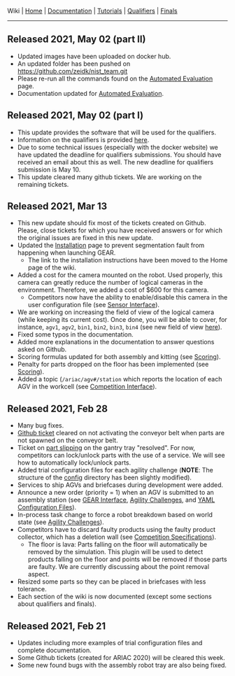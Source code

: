 Wiki | [Home](../../README.md) | [Documentation](../documentation/documentation.md) | [Tutorials](../tutorials/tutorials.md) | [Qualifiers](../qualifiers/qualifier.md) | [Finals](../finals/finals.md)

-------------------------------------------------

## Released 2021, May 02 (part II)

- Updated images have been uploaded on docker hub.
- An updated folder has been pushed on https://github.com/zeidk/nist_team.git
- Please re-run all the commands found on the [Automated Evaluation](../documentation/automated_evaluation.md) page.
- Documentation updated for [Automated Evaluation](../documentation/automated_evaluation.md).

## Released 2021, May 02 (part I)

- This update provides the software that will be used for the qualifiers.
- Information on the qualifiers is provided [here](../qualifiers/qualifier.md).
- Due to some technical issues (especially with the docker website) we have updated the deadline for qualifiers submissions. You should have received an email about this as well. The new deadline for qualifiers submission is May 10.
- This update cleared many github tickets. We are working on the remaining tickets.

## Released 2021, Mar 13

- This new update should fix most of the tickets created on Github. Please, close tickets for which you have received answers or for which the original issues are fixed in this new update.
- Updated the [Installation](../tutorials/installation.md#install-ros-and-gazebo) page to prevent segmentation fault from happening when launching GEAR.
  - The link to the installation instructions have been moved to the Home page of the wiki.
- Added a cost for the camera mounted on the robot. Used properly, this camera can greatly reduce the number of logical cameras in the environment. Therefore, we added a cost of $600 for this camera.
  - Competitors now have the ability to enable/disable this camera in the user configuration file (see [Sensor Interface](../tutorials/sensor_interface.md#camera-mounted-on-the-robot)).
- We are working on increasing the field of view of the logical camera (while keeping its current cost). Once done, you will be able to cover, for instance, `agv1`, `agv2`, `bin1`, `bin2`, `bin3`, `bin4` (see new field of view [here](../tutorials/sensor_interface.md#logical-camera)).
- Fixed some typos in the documentation.
- Added more explanations in the documentation to answer questions asked on Github.
- Scoring formulas updated for both assembly and kitting (see [Scoring](../documentation/scoring.md)).
- Penalty for parts dropped on the floor has been implemented (see [Scoring](../documentation/scoring.md#trial-score-ts)).
- Added a topic (`/ariac/agv#/station` which reports the location of each AGV in the workcell (see [Competition Interface](../documentation/competition_interface_documentation.md#process-management)).

<!-- - Added a Python test competitor which does both kitting and assembly (see `ariac2021_example.py` in the `scripts` directory). -->

## Released 2021, Feb 28

- Many bug fixes.
- [Github ticket](https://github.com/usnistgov/ARIAC/issues/37) cleared on not activating the conveyor belt when parts are not spawned on the conveyor belt.
- Ticket on [part slipping](https://github.com/usnistgov/ARIAC/issues/52) on the gantry tray "resolved". For now, competitors can lock/unlock parts with the use of a service. We will see how to automatically lock/unlock parts.
- Added trial configuration files for each agility challenge (**NOTE**: The structure of the [config](../../nist_gear/config) directory has been slightly modified).
- Services to ship AGVs and briefcases during development were added.
- Announce a new order (priority = 1) when an AGV is submitted to an assembly station (see [GEAR Interface](../tutorials/gear_interface.md), [Agility Challenges](../documentation/agility_challenges.md), and [YAML Configuration Files](../documentation/configuration_files.md)).
- In-process task change to force a robot breakdown based on world state (see [Agility Challenges](../documentation/agility_challenges.md)).
- Competitors have to discard faulty products using the faulty product collector, which has a deletion wall (see [Competition Specifications](../documentation/competition_specifications.md)).
  - The floor is lava: Parts falling on the floor will automatically be removed by the simulation. This plugin will be used to detect products falling on the floor and points will be removed if those parts are faulty. We are currently discussing about the point removal aspect.
- Resized some parts so they can be placed in briefcases with less tolerance.
- Each section of the wiki is now documented (except some sections about qualifiers and finals).

## Released 2021, Feb 21

- Updates including more examples of trial configuration files and complete documentation.
- Some Github tickets (created for ARIAC 2020) will be cleared this week.
- Some new found bugs with the assembly robot tray are also being fixed.
  
<!-- 
- Solutions for fixing playback on host machines (issue [#28](https://github.com/usnistgov/ARIAC/issues/28)) are provided [here](https://github.com/usnistgov/ARIAC/blob/master/wiki/tutorials/automated_evaluation.md#playing-back-the-simulation) 

## Released 2020, April 21

- Updated scoring plugin to take into account the score for part color.
- Updated docker script files https://github.com/usnistgov/ariac-docker
- Updated docker images which now take into account part color. Get the new docker images with pull_dockerhub_images.bash


## Released 2020, April 4

- Changed the wiki documentation on scoring (see [here](../documentation/scoring.md)).
  - Baseline cost (**BC**) increased from 1700 to 10000.
  - Collision (**COL**) is 0 if arms collide with each other, with the torso, or if the robot collides with a moving obstacle.
  - New condition for scoring added for using the correct part color.
- We have extended the deadline of the qualifiers round (from Apr 10th to Apr 24th).
- We added a [note](../documentation/automated_evaluation.md) specifying that the option `development-mode` should not be used during the qualifiers and finals, i.e., this [option](https://github.com/usnistgov/ARIAC/blob/bf77a0c61520f5d3a80e004c825a5045c4eeaca6/nist_gear/launch/sample_environment.launch#L23) should be removed).


## Released 2020, March 21 -->

<!-- - Added qual A yaml files (see [here](../qualifiers/qualifier_scenarios.md)).
- Added challenge yaml files (see [here](../documentation/agility_challenges.md)).
  - Major changes to the wiki, which is now  up to date (except for [this page](../tutorials/gear_interface.md)) .
  - Please contact me (zeid.kootbally@nist.gov) if anything is out of place.

## Released 2020, March 20

- Changed `product_` to `part_` in yaml trial config files.

- For instance, the following code:

  ```yaml
  products:
        product_0:
          type: piston_rod_part_blue
          pose:
            xyz: [0.1, -0.1, 0]
            rpy: [0, 0, 0]
  ```

- is replaced with:

```yaml
products:
      part_0:
        type: piston_rod_part_blue
        pose:
          xyz: [0.1, -0.1, 0]
          rpy: [0, 0, 0]
```



## Released 2020, March 13

- Cost of the RGBD camera is set to be the same as the Logical camera ($500). -->
